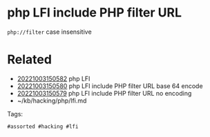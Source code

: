 # php LFI include PHP filter URL
`php://filter` case insensitive

# Related

- [20221003150582](/zet/20221003150582/README.md) php LFI
- [20221003150580](/zet/20221003150580/README.md) php LFI include PHP filter URL base 64 encode
- [20221003150579](/zet/20221003150579/README.md) php LFI include PHP filter URL no encoding
- ~/kb/hacking/php/lfi.md

Tags:

    #assorted #hacking #lfi
